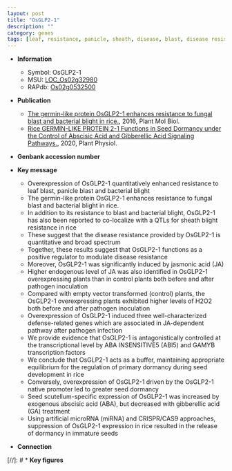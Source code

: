 ```yaml
---
layout: post
title: "OsGLP2-1"
description: ""
category: genes
tags: [leaf, resistance, panicle, sheath, disease, blast, disease resistance, jasmonic,  ja , jasmonic acid, blight, JA, bacterial blight, pathogen, fungal blast, transcription factor, development, seed,  ABA , abscisic acid, ABA, seed development, dormancy]
---
```


* **Information**  
    + Symbol: OsGLP2-1  
    + MSU: [LOC_Os02g32980](http://rice.plantbiology.msu.edu/cgi-bin/ORF_infopage.cgi?orf=LOC_Os02g32980)  
    + RAPdb: [Os02g0532500](http://rapdb.dna.affrc.go.jp/viewer/gbrowse_details/irgsp1?name=Os02g0532500)  

* **Publication**  
    + [The germin-like protein OsGLP2-1 enhances resistance to fungal blast and bacterial blight in rice.](http://www.ncbi.nlm.nih.gov/pubmed?term=The+germin-like+protein+OsGLP2-1+enhances+resistance+to+fungal+blast+and+bacterial+blight+in+rice.%5BTitle%5D), 2016, Plant Mol Biol.
    + [Rice GERMIN-LIKE PROTEIN 2-1 Functions in Seed Dormancy under the Control of Abscisic Acid and Gibberellic Acid Signaling Pathways.](http://www.ncbi.nlm.nih.gov/pubmed?term=Rice+GERMIN-LIKE+PROTEIN+2-1+Functions+in+Seed+Dormancy+under+the+Control+of+Abscisic+Acid+and+Gibberellic+Acid+Signaling+Pathways.%5BTitle%5D), 2020, Plant Physiol.

* **Genbank accession number**  

* **Key message**  
    + Overexpression of OsGLP2-1 quantitatively enhanced resistance to leaf blast, panicle blast and bacterial blight
    + The germin-like protein OsGLP2-1 enhances resistance to fungal blast and bacterial blight in rice.
    + In addition to its resistance to blast and bacterial blight, OsGLP2-1 has also been reported to co-localize with a QTLs for sheath blight resistance in rice
    + These suggest that the disease resistance provided by OsGLP2-1 is quantitative and broad spectrum
    + Together, these results suggest that OsGLP2-1 functions as a positive regulator to modulate disease resistance
    + Moreover, OsGLP2-1 was significantly induced by jasmonic acid (JA)
    + Higher endogenous level of JA was also identified in OsGLP2-1 overexpressing plants than in control plants both before and after pathogen inoculation
    + Compared with empty vector transformed (control) plants, the OsGLP2-1 overexpressing plants exhibited higher levels of H2O2 both before and after pathogen inoculation
    + Overexpression of OsGLP2-1 induced three well-characterized defense-related genes which are associated in JA-dependent pathway after pathogen infection
    + We provide evidence that OsGLP2-1 is antagonistically controlled at the transcriptional level by ABA INSENSITIVE5 (ABI5) and GAMYB transcription factors
    + We conclude that OsGLP2-1 acts as a buffer, maintaining appropriate equilibrium for the regulation of primary dormancy during seed development in rice
    + Conversely, overexpression of OsGLP2-1 driven by the OsGLP2-1 native promoter led to greater seed dormancy
    + Seed scutellum-specific expression of OsGLP2-1 was increased by exogenous abscisic acid (ABA), but decreased with gibberellic acid (GA) treatment
    + Using artificial microRNA (miRNA) and CRISPR/CAS9 approaches, suppression of OsGLP2-1 expression in rice resulted in the release of dormancy in immature seeds

* **Connection**  

[//]: # * **Key figures**  


